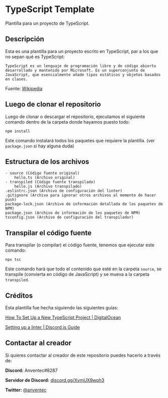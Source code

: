 # TypeScript Template

Plantilla para un proyecto de TypeScript.

## Descripción

Esta es una plantilla para un proyecto escrito en TypeScript, par a los que no sepan qué es TypeScript:

```
TypeScript es un lenguaje de programación libre y de código abierto desarrollado y mantenido por Microsoft. Es un superconjunto de JavaScript, que esencialmente añade tipos estáticos y objetos basados en clases.
```

Fuente: [Wikipedia](https://es.wikipedia.org/wiki/TypeScript)

## Luego de clonar el repositorio

Luego de clonar o descargar el repositorio, ejecutamos el siguiente comando dentro de la carpeta donde hayamos puesto todo:

```
npm install
```

Este comando instalará todos los paquetes que requiere la plantilla. (ver `package.json` si hay alguna duda)

## Estructura de los archivos

```
- source (Código fuente original)
	hello.ts (Archivo original)
- transpiled (Código fuente transpilado)
	hello.js (Archivo transpilado)
.eslintrc.json (Archivo de configuración del linter)
.gitignore (Archivo para ignorar otros archivos al momento de hacer push)
package-lock.json (Archivo de información detallada de los paquetes de NPM)
package.json (Archivo de información de los paquetes de NPM)
tsconfig.json (Archivo de configuración del transpilador)
```

## Transpilar el código fuente

Para transpilar (o compilar) el código fuente, tenemos que ejecutar este comando:

```
npx tsc
```

Este comando hará que todo el contenido que esté en la carpeta `source`, se transpile (convierta en código de JavaScript) y se mueva a la carpeta `transpiled`.

## Créditos

Esta plantilla fue hecha siguiendo las siguientes guías:

[How To Set Up a New TypeScript Project | DigitalOcean](https://www.digitalocean.com/community/tutorials/typescript-new-project)

[Setting up a linter | Discord.js Guide](https://discordjs.guide/preparations/setting-up-a-linter.html)

## Contactar al creador

Si quieres contactar al creador de este repositorio puedes hacerlo a través de:

**Discord:** Anventec#8287

**Servidor de Discord:** [discord.gg/XvmUX9wph3](https://discord.gg/XvmUX9wph3)

**Twitter:** [@anventec](https://twitter.com/anventec)